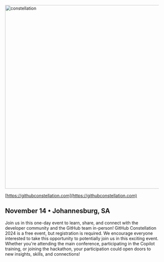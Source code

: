 <img src="https://github.com/user-attachments/assets/a919a3fc-d8c3-4832-94a5-c8a47c852ac6" alt="constellation" width="600" />

[https://githubconstellation.com](https://githubconstellation.com) 

## November 14 • Johannesburg, SA 

Join us in this one-day event to learn, share, and connect with the developer community and the GitHub team in-person!
GitHub Constellation 2024 is a free event, but registration is required. 
We encourage everyone interested to take this opportunity to potentially join us in this exciting event. Whether you're attending the main conference, participating in the Copilot training, or joining the hackathon, your participation could open doors to new insights, skills, and connections!

